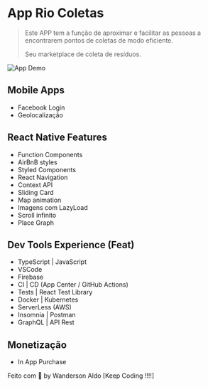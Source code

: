 # App Rio Coletas

> Este APP tem a função de aproximar e facilitar as pessoas a encontrarem
> pontos de coletas de modo eficiente.
>
> Seu marketplace de coleta de resíduos.

![App Demo](/src/assets/app-anime.gif "App Demo")

## Mobile Apps

+ Facebook Login
+ Geolocalização

## React Native Features

+ Function Components
+ AirBnB styles
+ Styled Components
+ React Navigation
+ Context API
+ Sliding Card
+ Map animation
+ Imagens com LazyLoad
+ Scroll infinito
+ Place Graph

## Dev Tools Experience (Feat)

+ TypeScript | JavaScript
+ VSCode
+ Firebase
+ CI | CD (App Center / GitHub Actions)
+ Tests | React Test Library
+ Docker | Kubernetes
+ ServerLess (AWS)
+ Insomnia | Postman
+ GraphQL | API Rest

## Monetização

+ In App Purchase

Feito com 💖 by Wanderson Aldo [Keep Coding !!!!]
